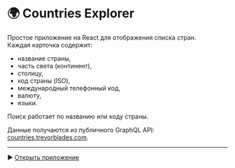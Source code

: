 # 🌍 Countries Explorer

Простое приложение на React для отображения списка стран.  
Каждая карточка содержит:

- название страны,
- часть света (континент),
- столицу,
- код страны (ISO),
- международный телефонный код,
- валюту,
- языки.

Поиск работает по названию или коду страны.

Данные получаются из публичного GraphQL API: [countries.trevorblades.com](https://countries.trevorblades.com).

---

▶️ [Открыть приложение](https://<твой-username>.github.io/exode-countries)
